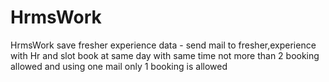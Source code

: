 # HrmsWork
HrmsWork save fresher experience data - send mail to fresher,experience with Hr and slot book at same day with same time not more than 2 booking allowed and using one mail only 1 booking is allowed
